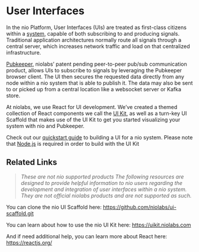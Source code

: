# User Interfaces
In the nio Platform, User Interfaces (UIs) are treated as first-class citizens within a [system](/systems/README.md), capable of both subscribing to and producing signals. Traditional application architectures normally route all signals through a central server, which increases network traffic and load on that centralized infrastructure.

[Pubkeeper](/pubkeeper/), niolabs’ patent pending peer-to-peer pub/sub communication product, allows UIs to subscribe to signals by leveraging the Pubkeeper browser client. The UI then secures the requested data directly from any node within a nio system that is able to publish it. The data may also be sent to or picked up from a central location like a websocket server or Kafka store.

At niolabs, we use React for UI development. We’ve created a themed collection of React components we call the [UI Kit](https://uikit.niolabs.com), as well as a turn-key UI Scaffold that makes use of the UI Kit to get you started visualizing your system with nio and Pubkeeper.

Check out our [quickstart guide](/ui/build-a-ui.md) to building a UI for a nio system. Please note that [Node.js](https://nodejs.org/en/) is required in order to build with the UI Kit

## Related Links
> _These are not nio supported products
> The following resources are designed to provide helpful information to nio users regarding the development and integration of user interfaces within a nio system. They are not official niolabs products and are not supported as such._

You can clone the nio UI Scaffold here: https://github.com/niolabs/ui-scaffold.git

You can learn about how to use the nio UI Kit here: https://uikit.niolabs.com

And if need additional help, you can learn more about React here: https://reactjs.org/

